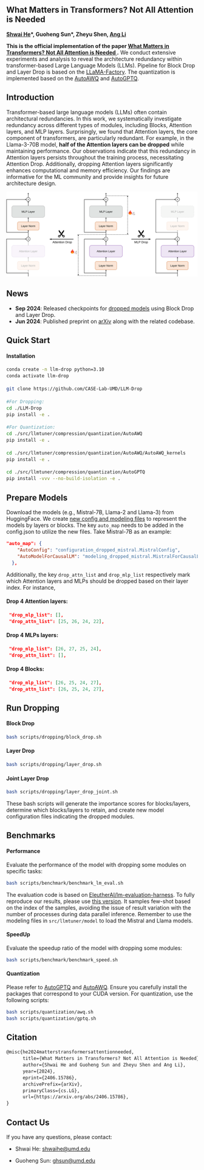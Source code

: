 ## What Matters in Transformers? Not All Attention is Needed

**[Shwai He](https://shwai-he.github.io/)\*, Guoheng Sun\*, Zheyu Shen, [Ang Li](https://www.ang-li.com/)**

**This is the official implementation of the paper [What Matters in Transformers? Not All Attention is Needed
](https://arxiv.org/abs/2406.15786).** We conduct extensive experiments and analysis to reveal the architecture redundancy within transformer-based Large Language Models (LLMs). 
Pipeline for Block Drop and Layer Drop is based on the [LLaMA-Factory](https://github.com/hiyouga/LLaMA-Factory).
The quantization is implemented based on the [AutoAWQ](https://github.com/casper-hansen/AutoAWQ) and [AutoGPTQ](https://github.com/AutoGPTQ/AutoGPTQ).

## Introduction
Transformer-based large language models (LLMs) often contain architectural redundancies. In this work, we systematically investigate redundancy across different types of modules, including Blocks, Attention layers, and MLP layers. Surprisingly, we found that Attention layers, the core component of transformers, are particularly redundant. For example, in the Llama-3-70B model, **half of the Attention layers can be dropped** while maintaining performance. 
Our observations indicate that this redundancy in Attention layers persists throughout the training process, necessitating Attention Drop.
Additionally, dropping Attention layers significantly enhances computational and memory efficiency. 
Our findings are informative for the ML community and provide insights for future architecture design.

![Layer-Drop.svg](Layer_Drop.svg)

## News
- **Sep 2024**: Released checkpoints for [dropped models](https://huggingface.co/collections/LLM-Drop/llm-drop-66dde616140f04eb18424a0a) using Block Drop and Layer Drop.  
- **Jun 2024**: Published preprint on [arXiv](https://arxiv.org/abs/2406.15786) along with the related codebase.


## Quick Start

#### Installation

```bash
conda create -n llm-drop python=3.10
conda activate llm-drop

git clone https://github.com/CASE-Lab-UMD/LLM-Drop

#For Dropping:
cd ./LLM-Drop
pip install -e .

#For Quantization:
cd ./src/llmtuner/compression/quantization/AutoAWQ
pip install -e .

cd ./src/llmtuner/compression/quantization/AutoAWQ/AutoAWQ_kernels
pip install -e .

cd ./src/llmtuner/compression/quantization/AutoGPTQ
pip install -vvv --no-build-isolation -e .
```

## Prepare Models
Download the models (e.g., Mistral-7B, Llama-2 and Llama-3) from HuggingFace. We create [new config and modeling files](https://github.com/Shwai-He/LLM-Drop/tree/main/src/llmtuner/compression/prune/models) to represent the models by layers or blocks. 
The key ``auto_map`` needs to be added in the config.json to utilize the new files. 
Take Mistral-7B as an example: 
```json
"auto_map": {
    "AutoConfig": "configuration_dropped_mistral.MistralConfig",
    "AutoModelForCausalLM": "modeling_dropped_mistral.MistralForCausalLM"
  },
```
Additionally, the key ``drop_attn_list`` and ``drop_mlp_list`` respectively mark which Attention layers and MLPs should be dropped based on their layer index. For instance, 

#### Drop 4 Attention layers:
```json
 "drop_mlp_list": [],
 "drop_attn_list": [25, 26, 24, 22],
```
#### Drop 4 MLPs layers:
```json
 "drop_mlp_list": [26, 27, 25, 24],
 "drop_attn_list": [],
```
#### Drop 4 Blocks:
```json
 "drop_mlp_list": [26, 25, 24, 27],
 "drop_attn_list": [26, 25, 24, 27],
```

## Run Dropping

#### Block Drop
```bash
bash scripts/dropping/block_drop.sh
```

#### Layer Drop
```bash
bash scripts/dropping/layer_drop.sh
```

#### Joint Layer Drop
```bash
bash scripts/dropping/layer_drop_joint.sh
```
These bash scripts will generate the importance scores for blocks/layers, determine which blocks/layers to retain, and create new model configuration files indicating the dropped modules.

## Benchmarks
#### Performance
Evaluate the performance of the model with dropping some modules on specific tasks:
```bash
bash scripts/benchmark/benchmark_lm_eval.sh
```

The evaluation code is based on [EleutherAI/lm-evaluation-harness](https://github.com/EleutherAI/lm-evaluation-harness). To fully reproduce our results, please use [this version](https://github.com/s1ghhh/lm-evaluation-harness). It samples few-shot based on the index of the samples, avoiding the issue of result variation with the number of processes during data parallel inference.
Remember to use the modeling files in `src/llmtuner/model` to load the Mistral and Llama models.

#### SpeedUp
Evaluate the speedup ratio of the model with dropping some modules:
```bash
bash scripts/benchmark/benchmark_speed.sh
```

#### Quantization
Please refer to [AutoGPTQ](https://github.com/AutoGPTQ/AutoGPTQ) and [AutoAWQ](https://github.com/casper-hansen/AutoAWQ). Ensure you carefully install the packages that correspond to your CUDA version.
For quantization, use the following scripts:
```bash
bash scripts/quantization/awq.sh
bash scripts/quantization/gptq.sh
```

[//]: # (## Experiments)

## Citation

```latex
@misc{he2024matterstransformersattentionneeded,
      title={What Matters in Transformers? Not All Attention is Needed}, 
      author={Shwai He and Guoheng Sun and Zheyu Shen and Ang Li},
      year={2024},
      eprint={2406.15786},
      archivePrefix={arXiv},
      primaryClass={cs.LG},
      url={https://arxiv.org/abs/2406.15786}, 
}
```

## Contact Us

If you have any questions, please contact:

- Shwai He: shwaihe@umd.edu

- Guoheng Sun: ghsun@umd.edu